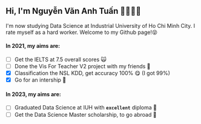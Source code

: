 ## Hi, I'm Nguyễn Văn Anh Tuấn 👋🏼💪🏼

I'm now studying Data Science at Industrial University of Ho Chi Minh City. I rate myself as a hard worker. Welcome to my Github page!😝

#### In 2021, my aims are:

- [ ] Get the IELTS at 7.5 overall scores 🙀
- [ ] Done the Vis For Teacher V2 project with my friends 💪
- [X] Classification the NSL KDD, get accuracy 100% 😋 (I got 99%)
- [X] Go for an intership 🤙

#### In 2023, my aims are:
  - [ ] Graduated Data Science at IUH with **`excellent`** diploma 🤟
  - [ ] Get the Data Science Master scholarship, to go abroad 🥳
